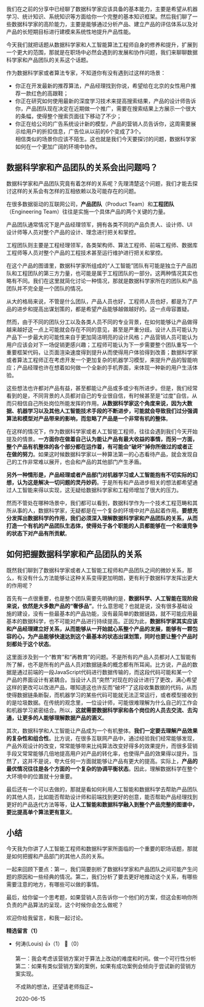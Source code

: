我们在之前的分享中已经聊了数据科学家应该具备的基本能力，主要是希望从机器学习、统计知识、系统知识等方面给你一个完整的基本知识框架。然后我们聊了一些数据科学家的高阶能力，主要是能够通过分析产品、建立产品的评估体系以及对产品的长短期目标进行建模来系统性地提升产品性能。

今天我们就把话题从数据科学家和人工智能算法工程师自身的修养和提升，扩展到一个更大的范围，那就是在职场中必然会遇到的发展和协作问题，我们来聊聊数据科学家和产品团队的关系这个话题。

作为数据科学家或者算法专家，不知道你有没有遇到过这样的场景：

- 你正在开发最新的推荐算法，产品经理找到你说，希望给在北京的女性用户推荐一款红色的高跟鞋；
- 你正在研究如何使用最新的深度学习技术来提高搜索结果，产品的设计师告诉你，产品团队现在决定在近期做一个推广，需要在搜索结果上方展示一个很大的条幅，使得整个搜索页面往下移动了不少；
- 你正在给公司的广告系统设计新的模型，产品的营销人员告诉你，这周需要展示给用户的折扣信息，广告位从以前的6个变成了3个。  
  相信类似的场景你应该不陌生。这也就是我们今天要探讨的问题，数据科学家如何在一个更加广阔的环境中协作。

## 数据科学家和产品团队的关系会出问题吗？

数据科学家和产品团队究竟有着怎样的关系呢？先理清楚这个问题，我们才能去探讨这样的关系会有怎样的互相依赖以及可能存在的问题。

在很多数据驱动的互联网公司，**产品团队**（Product Team）和**工程团队**（Engineering Team）往往是实施一个具体产品的两个关键的力量。

产品团队通常情况下是产品经理领军，拥有各类不同的产品负责人、设计师、UI设计师等人员对整个产品的设计、理念进行把关和掌控。

工程团队则主要是工程经理领军，各类架构师、算法工程师、前端工程师、数据库工程师等人员对整个产品的工程技术甚至运行维护进行把关和掌控。

在这个产品的图谱里，数据科学家所组成的“人工智能”团队有可能是独立于产品团队和工程团队的第三方力量，也可能是属于工程团队的一部分。这两种情况其实也略有不同。我们在这里就简化讨论一种情况，那就是数据科学家所在的团队和产品团队并不完全是一个团队的情况。

从大的格局来说，不管是什么团队，产品人员也好，工程师人员也好，都是为了产品的进步和提高出谋划策的，都是希望产品能够越做越好的。这一点毋容置疑。

然而，由于不同的团队分工以及各类人员不同的专业背景，在如何能够让产品做得越来越好这一点上可能就会存在不同的意见，甚至是严重分歧。设计人员可能认为产品下一步最大的可能性来自于更加简洁明亮的设计风格；产品营销人员可能认为用户应该会对下一场促销更感兴趣；工程师可能认为下一步需要整个团队重写一个重要框架代码，让页面渲染速度得到提升从而使得用户体验得到改善；数据科学家或者算法工程师正在考虑开发一个更加复杂的机器学习模型，来提升产品的智能响应；产品经理也许在想着如何做一个全新的手机界面，来体现一种新的用户生活体验。

这些想法也许都对产品有益，甚至都能让产品或多或少有所进步。但是，我们经常看到的是，不同背景的人员都对自己的专业很自信，有时候甚至是“过度"自信，从而只相信自己所处岗位所能发挥的作用。**从数据科学家这个角度来说，因为大数据、机器学习以及其他人工智能技术手段的不断进步，可能就会导致我们过分强调算法和模型对产品带来的影响，而忽略了产品是一个非常有机的整体**。

在这样的情况下，作为数据科学家或者人工智能工程师，往往会遇到我们今天开始提及的情景。**一方面你在做着自己认为能让产品有最大收益的事情，而另一方面，整个产品有机整体的各个部分都在运作着，有可能会“破坏”掉你所做过的或者正在做的努力**。如果这时候数据科学家以一种算法第一的心态看待产品，就会发现自己的工作非常难以展开，也会和产品的其他部门产生矛盾。

**另外一种情形是，产品经理或者产品部门对机器学习或人工智能抱有不切实际的幻想，认为这是解决一切问题的灵丹妙药**。于是所有和产品进步相关的想法都希望通过人工智能来得以实现，这无疑给数据科学家和工程师增加了很大的压力。

然而不管处在哪种场景中，我们都可以看到，数据科学作为一个技术工程范畴和其所从事的人，数据科学家，无疑都是在一个复杂的环境中对产品起着作用。**要想充分发挥出数据科学的作用，我们必须深入理解数据科学家和产品团队的关系，从而打造一个有机的产品团队生态体，使得处于各个职能的人员都能够在一个和谐竞争的状态下对产品有所贡献**。

## 如何把握数据科学家和产品团队的关系

既然我们聊到了数据科学家或者人工智能工程师和产品团队之间的微妙关系，那么，有没有什么方法能够让这种关系变得更加明朗，更有利于数据科学发挥出更大的作用呢？

首先有一点很重要，也是整个团队需要先明确的是，**数据科学、人工智能在现阶段来说，依然是大多数产品的“奢侈品”**。什么意思呢？也就是说，没有很多基础设施的建设，没有一些最基本的产品功能，没有最简单的数据链路，就不可能应用最基本的数据科学，也不可能对产品进行持续提高。正因为此，**数据科学家其实应该和产品经理建立好关系，从而能够从一开始就心系整个产品的发展，能够有一颗包容的心，为产品能够快速达到这个最基本的状态出谋划策，同时也要让整个产品时刻都处于这个状态**。

这里面涉及到一个“教育”和“再教育”的问题。不是所有的产品人员都对人工智能有所了解，也不是所有的产品人员对数据链条的概念都有所耳闻。比方说，产品的数据是通过前端的一段JavaScript代码进行数据传输的，而这段代码可能和某一个产品的界面设计有紧耦合。当设计人员“突然”对现在的设计进行了更改，满心希望这样的更改可以改进产品，哪知道这也许反而“破坏”了这段收集数据的代码，从而使得数据链条断裂，而机器学习的某些代码可能就无法正常运行，或者模型接收到的是垃圾数据。在传统的观念里，一位设计师，可能很难理解为什么自己的工作会和机器学习紧密结合。所以，**这就需要数据科学家和各个岗位的人员去交流、去沟通，让更多的人能够理解数据产品的涵义**。

其次，数据科学和人工智能让产品成为一个有机整体。**我们一定要去理解产品效果的复杂性和组合性**。比方说，在很多互联网产品中，通过经验我们经常能够发现，产品外观设计的改变，常常能够带来比纯算法改变好得多的效果提升，而很多营销手段又常常能够几倍地提高用户对产品的转化率，也使得产品的效果得以提升。当然了，这并不是说，夸大任何一方面就能够让产品有更大的提高。实际上，**产品的最优情况往往是各个方面的一个复杂的协调平衡状态**。因此，理解数据科学在整个大环境中的位置就十分重要。

最后还有一个可以去做的，那就是看如何利用人工智能和数据科学去帮助产品团队的其他人员，比如能否帮助设计师和前端找到更好的创意，能否帮助产品经理找到更好的产品迭代方法等等，**让人工智能和数据科学融入到整个产品完整的图谱中，要比提高单个算法更有意义**。

## 小结

今天我为你讲了人工智能工程师和数据科学家所面临的一个重要的职场话题，那就是如何把握和产品部门的其他人员的关系。

一起来回顾下要点：第一，我们简要剖析了数据科学家和产品团队之间可能产生问题的原因和一些经典的情况。第二，我们分析了要去更好地推动这个关系，有哪些需要注意的地方，有哪些可以做的事情。

最后，给你留一个思考题，如果营销人员告诉你一个他们的方案，但这会影响你所负责的产品算法的呈现，这个时候你会怎么做呢？

欢迎你给我留言，和我一起讨论。
<div><strong>精选留言（1）</strong></div><ul>
<li><span>何涛(Louis)</span> 👍（1） 💬（0）<p>第一：我会考虑该营销方案对于算法上改动的难度和时间。做一个可行性分析
第二：如果有类似营销方案的案例，如果有成功案例会倾向于尝试新的营销方案实现。

不成熟的想法，还望请老师指正~</p>2020-06-15</li><br/>
</ul>